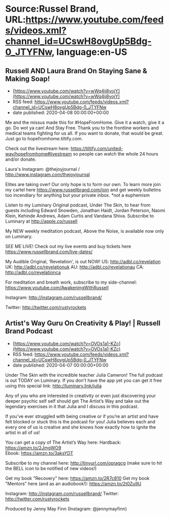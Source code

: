 # Source:Russel Brand, URL:https://www.youtube.com/feeds/videos.xml?channel_id=UCswH8ovgUp5Bdg-0_JTYFNw, language:en-US

## Russell AND Laura Brand On Staying Sane & Making Soap!
 - [https://www.youtube.com/watch?v=wWq4ij8yojY](https://www.youtube.com/watch?v=wWq4ij8yojY)
 - RSS feed: https://www.youtube.com/feeds/videos.xml?channel_id=UCswH8ovgUp5Bdg-0_JTYFNw
 - date published: 2020-04-08 00:00:00+00:00

Me and the missus made this for #HopeFromHome. Give it a watch, give it a go. Do wot ya can! And Stay Free.
Thank you to the frontline workers and medical teams fighting for us all. If you want to donate, that would be great. Just go to hopefromhome.tiltify.com.

Check out the livestream here: https://tiltify.com/united-way/hopefromhome#livestream so people can watch the whole 24 hours and/or donate.

Laura's Instagram: @thejoyjournal  / http://www.instagram.com/thejoyjournal

Elites are taking over! Our only hope is to form our own. To learn more join my cartel here https://www.russellbrand.com/join and get weekly bulletins too incendiary for anything but your private inbox.
*not a euphemism

Listen to my Luminary Original podcast, Under The Skin, to hear from guests including Edward Snowden, Jonathan Haidt, Jordan Peterson, Naomi Klein, Kehinde Andrews, Adam Curtis and Vandana Shiva.
Subscribe to Luminary at http://apple.co/russell 

My NEW weekly meditation podcast, Above the Noise, is available now only on Luminary.

SEE ME LIVE! Check out my live events and buy tickets here https://www.russellbrand.com/live-dates/ 

My Audible Original, ‘Revelation', is out NOW!
US: http://adbl.co/revelation
UK: http://adbl.co/revelationuk
AU: http://adbl.co/revelationau
CA: http://adbl.co/revelationca

For meditation and breath work, subscribe to my side-channel: 
https://www.youtube.com/AwakeningWithRussell

Instagram: 
http://instagram.com/russellbrand/

Twitter: 
http://twitter.com/rustyrockets

## Artist's Way Guru On Creativity & Play! | Russell Brand Podcast
 - [https://www.youtube.com/watch?v=OVOs1a1-KZc](https://www.youtube.com/watch?v=OVOs1a1-KZc)
 - RSS feed: https://www.youtube.com/feeds/videos.xml?channel_id=UCswH8ovgUp5Bdg-0_JTYFNw
 - date published: 2020-04-07 00:00:00+00:00

Under The Skin with the incredible teacher Julia Cameron!
The full podcast is out TODAY on Luminary. If you don't have the app yet you can get it free using this special link: http://luminary.link/julia

Any of you who are interested in creativity or even just discovering your deeper psychic self self should get The Artist’s Way and take out the legendary exercises in it that Julia and I discuss in this podcast.

If you’ve ever struggled with being creative or if you’re an artist and have felt blocked or stuck this is the podcast for you! Julia believes each and every one of us is creative and she knows how exactly how to ignite the artist in all of us!

You can get a copy of The Artist’s Way here:
Hardback: https://amzn.to/2JmgWO9  
Ebook: https://amzn.to/3aksYDT 

Subscribe to my channel here: http://tinyurl.com/opragcg
(make sure to hit the BELL icon to be notified of new videos!)

Get my book "Recovery" here: https://amzn.to/2R7c810
Get my book "Mentors" here (and as an audiobook!): https://amzn.to/2t0Zu9U

Instagram: http://instagram.com/russellbrand/
Twitter: http://twitter.com/rustyrockets

Produced by Jenny May Finn (Instagram: @jennymayfinn)

